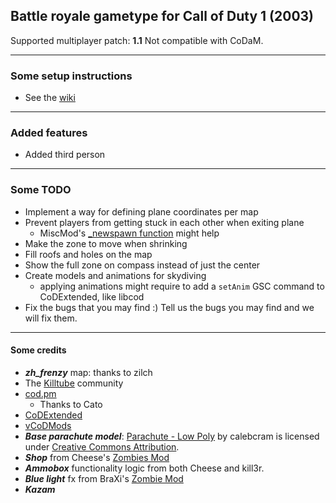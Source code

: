 ## Battle royale gametype for Call of Duty 1 (2003)
Supported multiplayer patch: **1.1**
Not compatible with CoDaM.
___
### Some setup instructions
- See the [wiki](https://github.com/coyoteclan/cod1-battleroyale/wiki)

___
### Added features
- Added third person
___
### Some TODO
- Implement a way for defining plane coordinates per map
- Prevent players from getting stuck in each other when exiting plane
  - MiscMod's [_newspawn function](https://github.com/cato-a/CoDaM_MiscMod/blob/4db1d420b87b766eb9bffb352a7d9c13eaa0c851/___CoDaM_MiscMod/codam/_mm_mmm.gsc#L379) might help
- Make the zone to move when shrinking
- Fill roofs and holes on the map
- Show the full zone on compass instead of just the center
- Create models and animations for skydiving
  - applying animations might require to add a `setAnim` GSC command to CoDExtended, like libcod
- Fix the bugs that you may find :)
Tell us the bugs you may find and we will fix them.
___
#### Some credits
- ***zh_frenzy*** map: thanks to zilch
- The [Killtube](https://www.killtube.org/) community
- [cod.pm](https://cod.pm/)
  - Thanks to Cato
- [CoDExtended](https://github.com/xtnded/codextended)
- [vCoDMods](https://www.vcodmods.com/)
- ***Base parachute model***: [Parachute - Low Poly](https://skfb.ly/ootAq) by calebcram is licensed under [Creative Commons Attribution](http://creativecommons.org/licenses/by/4.0/).
- ***Shop*** from Cheese's [Zombies Mod](https://github.com/thecheeseman/zombies_v5_r13)
- ***Ammobox*** functionality logic from both Cheese and kill3r.
- ***Blue light*** fx from BraXi's [Zombie Mod](https://github.com/BraXi/CoD1_Zombies_1.2_Mod)
- ***Kazam***
